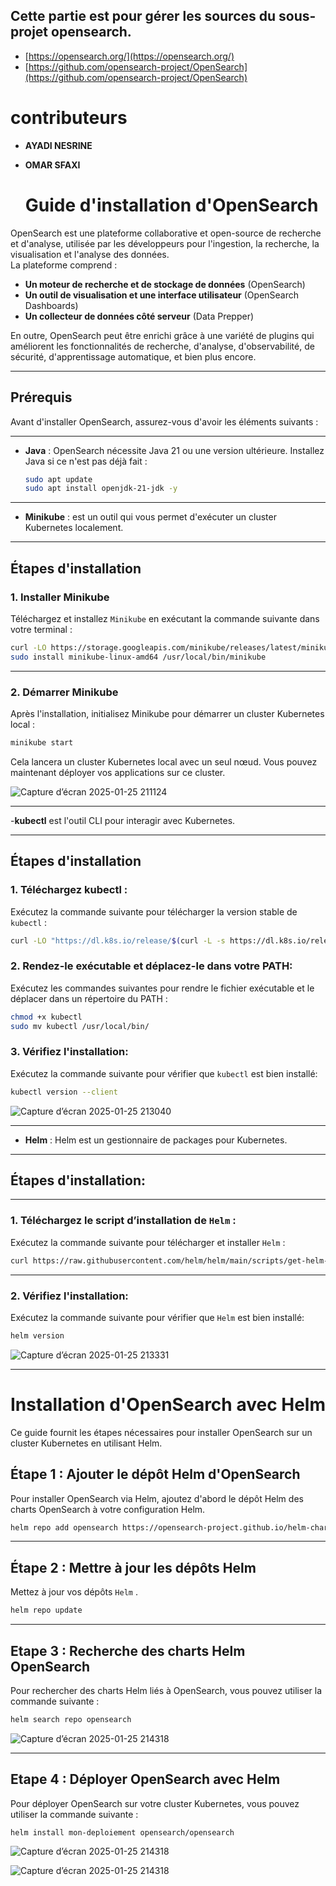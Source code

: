 ## Cette partie est pour gérer les sources du sous-projet opensearch.
- [https://opensearch.org/](https://opensearch.org/)
- [https://github.com/opensearch-project/OpenSearch](https://github.com/opensearch-project/OpenSearch)

# contributeurs
- **AYADI NESRINE**
- **OMAR SFAXI**

  # Guide d'installation d'OpenSearch

OpenSearch est une plateforme collaborative et open-source de recherche et d'analyse, utilisée par les développeurs pour l'ingestion, la recherche, la visualisation et l'analyse des données.  
La plateforme comprend :  
- **Un moteur de recherche et de stockage de données** (OpenSearch)  
- **Un outil de visualisation et une interface utilisateur** (OpenSearch Dashboards)  
- **Un collecteur de données côté serveur** (Data Prepper)  

En outre, OpenSearch peut être enrichi grâce à une variété de plugins qui améliorent les fonctionnalités de recherche, d'analyse, d'observabilité, de sécurité, d'apprentissage automatique, et bien plus encore.

---

## Prérequis

Avant d'installer OpenSearch, assurez-vous d'avoir les éléments suivants :

---

- **Java** : OpenSearch nécessite Java 21 ou une version ultérieure. Installez Java si ce n'est pas déjà fait :
  ```bash
  sudo apt update
  sudo apt install openjdk-21-jdk -y
  ```
---

- **Minikube** : est un outil qui vous permet d'exécuter un cluster Kubernetes localement.

---

## Étapes d'installation

### 1. Installer Minikube

Téléchargez et installez `Minikube` en exécutant la commande suivante dans votre terminal :
```bash
curl -LO https://storage.googleapis.com/minikube/releases/latest/minikube-linux-amd64
sudo install minikube-linux-amd64 /usr/local/bin/minikube
```
---

### 2. Démarrer Minikube

Après l'installation, initialisez Minikube pour démarrer un cluster Kubernetes local :
```bash
minikube start
```
Cela lancera un cluster Kubernetes local avec un seul nœud. Vous pouvez maintenant déployer vos applications sur ce cluster.

![Capture d’écran 2025-01-25 211124](https://github.com/user-attachments/assets/9f0b481f-20e1-4c8a-a34f-52da93dc2f74)

---

-**kubectl** est l'outil CLI pour interagir avec Kubernetes.

---

## Étapes d'installation

### 1. Téléchargez kubectl :

Exécutez la commande suivante pour télécharger la version stable de `kubectl` :

```bash
curl -LO "https://dl.k8s.io/release/$(curl -L -s https://dl.k8s.io/release/stable.txt)/bin/linux/amd64/kubectl"
```

### 2. Rendez-le exécutable et déplacez-le dans votre PATH:

Exécutez les commandes suivantes pour rendre le fichier exécutable et le déplacer dans un répertoire du PATH :

```bash
chmod +x kubectl
sudo mv kubectl /usr/local/bin/
```

### 3. Vérifiez l'installation:

Exécutez la commande suivante pour vérifier que `kubectl` est bien installé:

```bash
kubectl version --client
```

![Capture d’écran 2025-01-25 213040](https://github.com/user-attachments/assets/14f8e4fc-7c90-4ecc-ad2e-449600a7d134)


---

- **Helm** : Helm est un gestionnaire de packages pour Kubernetes.

---

## Étapes d'installation:

---

### 1. Téléchargez le script d’installation de `Helm` :

Exécutez la commande suivante pour télécharger et installer `Helm` :

```bash
curl https://raw.githubusercontent.com/helm/helm/main/scripts/get-helm-3 | bash
```

---

### 2. Vérifiez l'installation:

Exécutez la commande suivante pour vérifier que `Helm` est bien installé:

```bash
helm version 
```
![Capture d’écran 2025-01-25 213331](https://github.com/user-attachments/assets/3f1f1f58-9a5e-4e66-aaaa-2be80fcb61df)


---

# Installation d'OpenSearch avec Helm

Ce guide fournit les étapes nécessaires pour installer OpenSearch sur un cluster Kubernetes en utilisant Helm.

## Étape 1 : Ajouter le dépôt Helm d'OpenSearch

Pour installer OpenSearch via Helm, ajoutez d'abord le dépôt Helm des charts OpenSearch à votre configuration Helm.

```bash
helm repo add opensearch https://opensearch-project.github.io/helm-charts/
```

---

## Étape 2 : Mettre à jour les dépôts Helm

Mettez à jour vos dépôts `Helm` .

```bash
helm repo update
```

---

## Etape 3 : Recherche des charts Helm OpenSearch

Pour rechercher des charts Helm liés à OpenSearch, vous pouvez utiliser la commande suivante :

```bash
helm search repo opensearch
```

![Capture d’écran 2025-01-25 214318](https://github.com/user-attachments/assets/642eec64-22fd-44ef-84da-a4208100b485)

---

## Etape 4 : Déployer OpenSearch avec Helm

Pour déployer OpenSearch sur votre cluster Kubernetes, vous pouvez utiliser la commande suivante :

```bash
helm install mon-deploiement opensearch/opensearch
```
![Capture d’écran 2025-01-25 214318](https://github.com/user-attachments/assets/3f6ccce3-ab4d-4de7-8093-6f3ad0f71fd0)

![Capture d’écran 2025-01-25 214318](https://github.com/user-attachments/assets/ad7a792f-31eb-4065-82fb-51bb61431a96)
